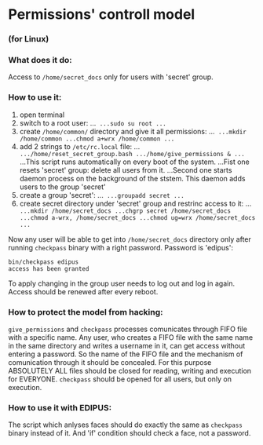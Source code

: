# Permissions' controll model
### (for Linux)

### What does it do:
Access to `/home/secret_docs` only for users with 'secret' group.

### How to use it:
1. open terminal 
1. switch to a root user:
  ...```
  ...sudo su root
  ...```
1. create `/home/common/` directory and give it all permissions:
  ...```
  ...mkdir /home/common
  ...chmod a+wrx /home/common
  ...```
1. add 2 strings to `/etc/rc.local` file:
  ...```
  .../home/reset_secret_group.bash
  .../home/give_permissions &
  ...```
  ...This script runs automatically on every boot of the system.
  ...Fist one resets 'secret' group: delete all users from it.
  ...Second one starts daemon process on the background of the ststem. This daemon adds users to the group 'secret'
1. create a group 'secret':
  ...```
  ...groupadd secret
  ...```
1. create secret directory under 'secret' group and restrinc access to it:
  ...```
  ...mkdir /home/secret_docs
  ...chgrp secret /home/secret_docs
  ...chmod a-wrx, /home/secret_docs
  ...chmod ug=wrx /home/secret_docs
  ...```

Now any user will be able to get into `/home/secret_docs` directory only after running `checkpass` binary with a right password.
Password is 'edipus':
```
bin/checkpass edipus
access has been granted
```
To apply changing in the group user needs to log out and log in again.
Access should be renewed after every reboot.

### How to protect the model from hacking:
`give_permissions` and `checkpass` processes comunicates through FIFO file with a specific name. Any user, who creates a FIFO file with the same name in the same directory and writes a username in it, can get access without entering a password. So the name of the FIFO file and the mechanism of comunication through it should be concealed. For this purpose ABSOLUTELY ALL files should be closed for reading, writing and execution for EVERYONE. `checkpass` should be opened for all users, but only on execution.

### How to use it with EDIPUS:
The script which anlyses faces should do exactly the same as `checkpass` binary instead of it.
And 'if' condition should check a face, not a password.
